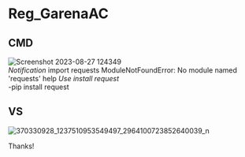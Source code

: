 # Reg_GarenaAC

<h2> CMD </h2>


![Screenshot 2023-08-27 124349](https://github.com/ThienObito/Reg_GarenaAC/assets/93480106/19fc2e76-4b6e-44fc-ab90-fad620f9fea0)
<br>
<i>Notification</i>
import requests
ModuleNotFoundError: No module named 'requests' help 
<i>Use install request </i>
<br>
-pip install request


<h2> VS </h2>


![370330928_1237510953549497_2964100723852640039_n](https://github.com/ThienObito/Reg_GarenaAC/assets/93480106/44028535-0f17-4a90-b5fc-fc84dddee51e)

Thanks!


